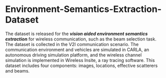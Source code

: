 # Environment-Semantics-Extraction-Dataset
The dataset is released for the ***vision aided environment semantics extraction*** for wireless communication, such as the beam selection task. The dataset is collected in the V2I communication scenario. The communication environment and vehicles are simulated in CARLA, an autonomous driving simulation platform, and the wireless channel simulation is implemented in Wireless Insite, a ray tracing software. This dataset includes four components: images, locations, effective scatterers and beams.

